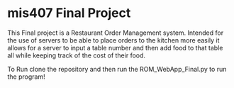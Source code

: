# mis407 Final Project
This  Final project is a Restaurant Order Management system. Intended for the use of servers to be able to place orders
to the kitchen more easily it allows for a server to input a table number and then add food to that table all while keeping
track of the cost of their food.

To Run clone the repository and then run the ROM_WebApp_Final.py to run the program!
